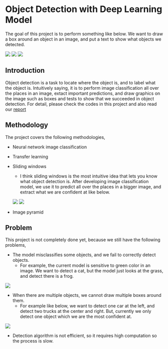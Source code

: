 # Object Detection with Deep Learning Model

The goal of this project is to perform something like below. We want to draw a box around an object in an image, and put a text to show what objects we detected.

![][image_1] 
![][image_2]
![][image_3]

## Introduction

Object detection is a task to locate where the object is, and to label what the object is. Intuitively saying, it is to perform image classification all over the places in an image, extact important predictions, and draw graphics on the image such as boxes and tests to show that we succeeded in object detection. For detail, please check the codes in this project and also read our [report](https://github.com/yukikitayama/object_detection/blob/master/documents/GR5291_Project_v22.pdf)

## Methodology

The project covers the following methodologies,
* Neural network image classification
* Transfer learning
* Sliding windows
    * I think sliding windows is the most intuitive idea that lets you know what object detection is. After developing image classification model, we use it to predict all over the places in a bigger image, and extract what we are confident at like below.
    
    ![][image_4]
    ![][image_5]
    
* Image pyramid

## Problem

This project is not completely done yet, because we still have the following problems,
* The model misclassifies some objects, and we fail to correctly detect objects. 
    * For example, the current model is sensitive to green color in an image. We want to detect a cat, but the model just looks at the grass, and detect there is a frog.

![][image_6]

* When there are multiple objects, we cannot draw multiple boxes around them.
    * For example like below, we want to detect one car at the left, and detect two trucks at the center and right. But, currently we only detect one object which we are the most confident at.
    
![][image_7]

* Detection algorithm is not efficient, so it requires high computation so the process is slow.

[image_1]: https://github.com/yukikitayama/object_detection/blob/master/images/single_box_dog_01_model2.png
[image_2]: https://github.com/yukikitayama/object_detection/blob/master/images/single_box_airplane_02_model2.png
[image_3]: https://github.com/yukikitayama/object_detection/blob/master/images/single_box_frog_01_model2.png
[image_4]: https://github.com/yukikitayama/object_detection/blob/master/images/max_prob_matrix_airplane_02_model2.png
[image_5]: https://github.com/yukikitayama/object_detection/blob/master/images/multi_box_airplane_02_model2.png
[image_6]: https://github.com/yukikitayama/object_detection/blob/master/images/single_box_cat_02_res.png
[image_7]: https://github.com/yukikitayama/object_detection/blob/master/images/single_box_automobile_truck_02_model2.png
